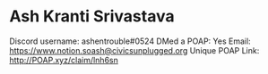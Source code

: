 # Ash Kranti Srivastava

Discord username: ashentrouble#0524
DMed a POAP: Yes
Email: https://www.notion.soash@civicsunplugged.org
Unique POAP Link: http://POAP.xyz/claim/lnh6sn
